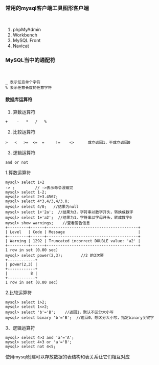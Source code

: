### 常用的mysql客户端工具图形客户端

<br/>

1) phpMyAdmin
2) Workbench
3) MySQL Front
4) Navicat 

### MySQL当中的通配符

<br/>

```shell
_ 表示任意单个字符
% 表示任意长度的任意字符
```

#### 数据库运算符

1) 算数运算符
```shell
+    -   *   /   % 
```
2) 比较运算符
```shell
>   <   >=  <=  =     !=    <>      成立返回1，不成立返回0
```
3) 逻辑运算符
```shell
and or not
```

1.算数运算符
```shell
mysql> select 1+2
-> ;         // ->表示命令没输完
mysql> select 1-2;
mysql> select 2+3.4567;
mysql> select 4*3,4/3,4/3.0;
mysql> select 4/0;   //结果为null
mysql> select 1+'2a';  //结果为3，字符串以数字开头，转换成数字
mysql> select 1+'a2';  //结果为1，字符串以字母开头，转成数字0
mysql> show warnings;    //查看警告信息
+---------+------+----------------------------------------+
| Level   | Code | Message                                |
+---------+------+----------------------------------------+
| Warning | 1292 | Truncated incorrect DOUBLE value: 'a2' |
+---------+------+----------------------------------------+
1 row in set (0.00 sec)
mysql> select power(2,3);        //2 的3次幂
+------------+
| power(2,3) |
+------------+
|          8 |
+------------+
1 row in set (0.00 sec)
```

2.比较运算符
```shell
mysql> select 1>2;
mysql> select 1<>2;
mysql> select 'b'='B';    //返回1，默认不区分大小写
mysql> select binary 'b'='B';  //返回0，想区分大小写，指定binary关键字
```

3、逻辑运算符
```shell
mysql> select 4>3 and 'a'='A';
mysql> select 4>3 or 'a'='B';
mysql> select not 4<5;    
```

使用mysql创建可以存放数据的表结构和表关系让它们相互对应

